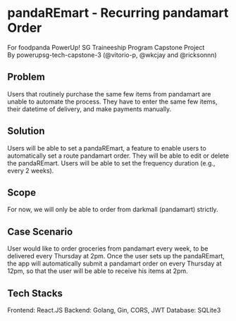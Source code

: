 # pandaREmart - Recurring pandamart Order

For foodpanda PowerUp! SG Traineeship Program Capstone Project <br />
By powerupsg-tech-capstone-3 (@vitorio-p, @wkcjay and @ricksonnn)

## Problem

Users that routinely purchase the same few items from pandamart are unable to automate the process. They have to enter the same few items, their datetime of delivery, and make payments manually.

## Solution

Users will be able to set a pandaREmart, a feature to enable users to automatically set a route pandamart order. They will be able to edit or delete the pandaREmart. Users will be able to set the frequency duration (e.g., every 2 weeks).

## Scope

For now, we will only be able to order from darkmall (pandamart) strictly.

## Case Scenario

User would like to order groceries from pandamart every week, to be delivered every Thursday at 2pm. Once the user sets up the pandaREmart, the app will automatically submit a pandamart order on every Thursday at 12pm, so that the user will be able to receive his items at 2pm.

## Tech Stacks

Frontend: React.JS
Backend: Golang, Gin, CORS, JWT
Database: SQLite3
